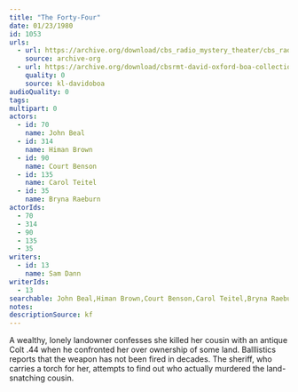 ```yaml
---
title: "The Forty-Four"
date: 01/23/1980
id: 1053
urls: 
  - url: https://archive.org/download/cbs_radio_mystery_theater/cbs_radio_mystery_theater-1051-1100.zip/cbs_radio_mystery_theater-1051-1100%2Fcbsrmt_1053_the_forty_four.mp3
    source: archive-org
  - url: https://archive.org/download/cbsrmt-david-oxford-boa-collection/CBSRMT-800123-1053-The-Forty-Four-(128-48)_WBBM-JE-{BoA}.mp3
    quality: 0
    source: kl-davidoboa
audioQuality: 0
tags: 
multipart: 0
actors:  
  - id: 70
    name: John Beal  
  - id: 314
    name: Himan Brown  
  - id: 90
    name: Court Benson  
  - id: 135
    name: Carol Teitel  
  - id: 35
    name: Bryna Raeburn
actorIds:  
  - 70  
  - 314  
  - 90  
  - 135  
  - 35
writers:  
  - id: 13
    name: Sam Dann
writerIds:  
  - 13
searchable: John Beal,Himan Brown,Court Benson,Carol Teitel,Bryna Raeburn Sam Dann
notes: 
descriptionSource: kf
---
```

A wealthy, lonely landowner confesses she killed her cousin with an antique Colt .44 when he confronted her over ownership of some land. Balllistics reports that the weapon has not been fired in decades. The sheriff, who carries a torch for her, attempts to find out who actually murdered the land-snatching cousin.